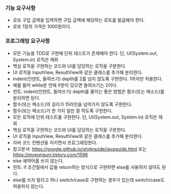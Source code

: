 ### 기능 요구사항
* 로또 구입 금액을 입력하면 구입 금액에 해당하는 로또를 발급해야 한다.
* 로또 1장의 가격은 1000원이다.

### 프로그래밍 요구사항
* 모든 기능을 TDD로 구현해 단위 테스트가 존재해야 한다. 단, UI(System.out, System.in) 로직은 제외
* 핵심 로직을 구현하는 코드와 UI를 담당하는 로직을 구분한다.
* UI 로직을 InputView, ResultView와 같은 클래스를 추가해 분리한다.
* indent(인덴트, 들여쓰기) depth를 2를 넘지 않도록 구현한다. 1까지만 허용한다.
* 예를 들어 while문 안에 if문이 있으면 들여쓰기는 2이다.
* 힌트: indent(인덴트, 들여쓰기) depth를 줄이는 좋은 방법은 함수(또는 메소드)를 분리하면 된다.
* 함수(또는 메소드)의 길이가 15라인을 넘어가지 않도록 구현한다.
* 함수(또는 메소드)가 한 가지 일만 잘 하도록 구현한다.
* 모든 로직에 단위 테스트를 구현한다. 단, UI(System.out, System.in) 로직은 제외
* 핵심 로직을 구현하는 코드와 UI를 담당하는 로직을 구분한다.
* UI 로직을 InputView, ResultView와 같은 클래스를 추가해 분리한다.
* 자바 코드 컨벤션을 지키면서 프로그래밍한다.
* 참고문서: https://google.github.io/styleguide/javaguide.html 또는 https://myeonguni.tistory.com/1596
* else 예약어를 쓰지 않는다.
* 힌트: if 조건절에서 값을 return하는 방식으로 구현하면 else를 사용하지 않아도 된다.
* else를 쓰지 말라고 하니 switch/case로 구현하는 경우가 있는데 switch/case도 허용하지 않는다.
